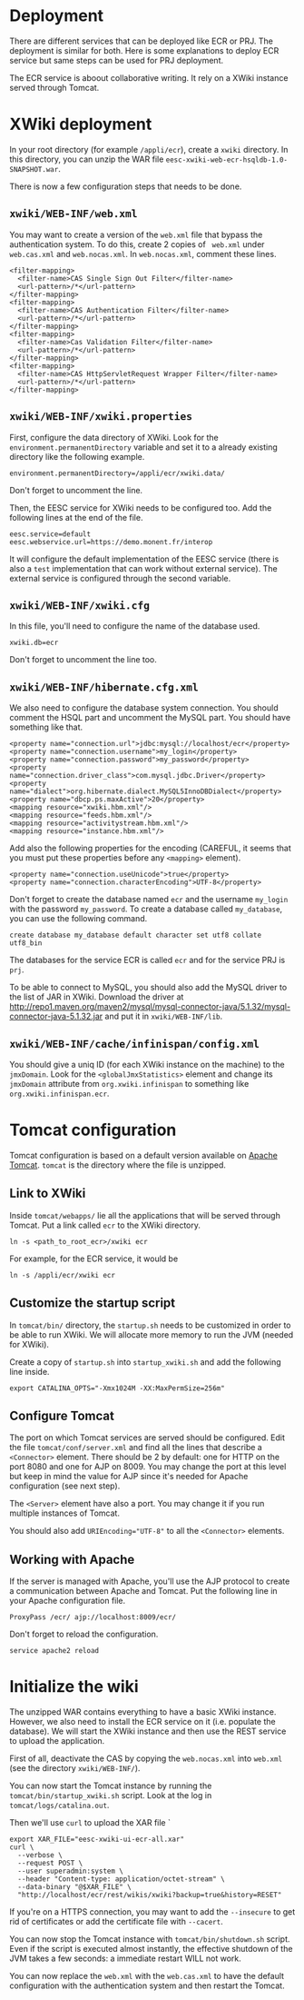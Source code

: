 Deployment
===========

There are different services that can be deployed like ECR or PRJ.  The
deployment is similar for both.  Here is some explanations to deploy ECR service
but same steps can be used for PRJ deployment.

The ECR service is aboout collaborative writing.  It rely on a XWiki instance
served through Tomcat.

# XWiki deployment
In your root directory (for example `/appli/ecr`), create a `xwiki` directory.  In this directory, you can unzip
the WAR file `eesc-xwiki-web-ecr-hsqldb-1.0-SNAPSHOT.war`.

There is now a few configuration steps that needs to be done.

## `xwiki/WEB-INF/web.xml`
You may want to create a version of the `web.xml` file that bypass the
authentication system.  To do this, create 2 copies of ` web.xml` under
`web.cas.xml` and `web.nocas.xml`.  In `web.nocas.xml`, comment these lines.

    <filter-mapping>
      <filter-name>CAS Single Sign Out Filter</filter-name>
      <url-pattern>/*</url-pattern>
    </filter-mapping>
    <filter-mapping>
      <filter-name>CAS Authentication Filter</filter-name>
      <url-pattern>/*</url-pattern>
    </filter-mapping>
    <filter-mapping>
      <filter-name>Cas Validation Filter</filter-name>
      <url-pattern>/*</url-pattern>
    </filter-mapping>
    <filter-mapping>
      <filter-name>CAS HttpServletRequest Wrapper Filter</filter-name>
      <url-pattern>/*</url-pattern>
    </filter-mapping>

## `xwiki/WEB-INF/xwiki.properties`
First, configure the data directory of XWiki.  Look for the
`environment.permanentDirectory` variable and set it to a already existing
directory like the following example.

    environment.permanentDirectory=/appli/ecr/xwiki.data/

Don't forget to uncomment the line.

Then, the EESC service for XWiki needs to be configured too.  Add the following
lines at the end of the file.

    eesc.service=default
    eesc.webservice.url=https://demo.monent.fr/interop

It will configure the default implementation of the EESC service (there is also
a `test` implementation that can work without external service).  The external
service is configured through the second variable.

## `xwiki/WEB-INF/xwiki.cfg`
In this file, you'll need to configure the name of the database used.

    xwiki.db=ecr

Don't forget to uncomment the line too.

## `xwiki/WEB-INF/hibernate.cfg.xml`
We also need to configure the database system connection.  You should comment
the HSQL part and uncomment the MySQL part.  You should have something like
that.

    <property name="connection.url">jdbc:mysql://localhost/ecr</property>
	<property name="connection.username">my_login</property>
	<property name="connection.password">my_password</property>
	<property name="connection.driver_class">com.mysql.jdbc.Driver</property>
	<property name="dialect">org.hibernate.dialect.MySQL5InnoDBDialect</property>
	<property name="dbcp.ps.maxActive">20</property>
	<mapping resource="xwiki.hbm.xml"/>
	<mapping resource="feeds.hbm.xml"/>
	<mapping resource="activitystream.hbm.xml"/>
	<mapping resource="instance.hbm.xml"/>

Add also the following properties for the encoding (CAREFUL, it seems that you must put
these properties before any `<mapping>` element).

	<property name="connection.useUnicode">true</property>
	<property name="connection.characterEncoding">UTF-8</property>

Don't forget to create the database named `ecr` and the username `my_login` with the
password `my_password`.  To create a database called `my_database`, you can use the following
command.

	create database my_database default character set utf8 collate utf8_bin

The databases for the service ECR is called `ecr` and for the service PRJ is
`prj`.

To be able to connect to MySQL, you should also add the MySQL driver to the list
of JAR in XWiki.  Download the driver at
http://repo1.maven.org/maven2/mysql/mysql-connector-java/5.1.32/mysql-connector-java-5.1.32.jar
and put it in `xwiki/WEB-INF/lib`.

## `xwiki/WEB-INF/cache/infinispan/config.xml`
You should give a uniq ID (for each XWiki instance on the machine) to the
`jmxDomain`.  Look for the `<globalJmxStatistics>` element and change its
`jmxDomain` attribute from `org.xwiki.infinispan` to something like
`org.xwiki.infinispan.ecr`.

# Tomcat configuration
Tomcat configuration is based on a default version available on [Apache
Tomcat](http://mirror.switch.ch/mirror/apache/dist/tomcat/tomcat-7/v7.0.53/bin/apache-tomcat-7.0.53.tar.gz).
`tomcat` is the directory where the file is unzipped.

## Link to XWiki
Inside `tomcat/webapps/` lie all the applications that will be served through
Tomcat.  Put a link called `ecr` to the XWiki directory.

	ln -s <path_to_root_ecr>/xwiki ecr

For example, for the ECR service, it would be

	ln -s /appli/ecr/xwiki ecr

## Customize the startup script
In `tomcat/bin/` directory, the `startup.sh` needs to be customized in order
to be able to run XWiki.  We will allocate more memory to run the JVM (needed
for XWiki).

Create a copy of `startup.sh` into `startup_xwiki.sh` and add the following line
inside.

    export CATALINA_OPTS="-Xmx1024M -XX:MaxPermSize=256m"

## Configure Tomcat
The port on which Tomcat services are served should be configured.  Edit the
file `tomcat/conf/server.xml` and find all the lines that describe a
`<Connector>` element.  There should be 2 by default: one for HTTP on the port
8080 and one for AJP on 8009.  You may change the port at this level but keep in
mind the value for AJP since it's needed for Apache configuration (see next
step).

The `<Server>` element have also a port.  You may change it if you run multiple
instances of Tomcat.

You should also add `URIEncoding="UTF-8"` to all the `<Connector>` elements.

## Working with Apache
If the server is managed with Apache, you'll use the AJP protocol to create a
communication between Apache and Tomcat.  Put the following line in your Apache
configuration file.

    ProxyPass /ecr/ ajp://localhost:8009/ecr/

Don't forget to reload the configuration.

    service apache2 reload

# Initialize the wiki
The unzipped WAR contains everything to have a basic XWiki instance.  However,
we also need to install the ECR service on it (i.e. populate the database).  We
will start the XWiki instance and then use the REST service to upload the
application.

First of all, deactivate the CAS by copying the `web.nocas.xml` into `web.xml`
(see the directory `xwiki/WEB-INF/`).

You can now start the Tomcat instance by running the
`tomcat/bin/startup_xwiki.sh` script.  Look at the log in
`tomcat/logs/catalina.out`.

Then we'll use `curl` to upload the XAR file `

    export XAR_FILE="eesc-xwiki-ui-ecr-all.xar"
    curl \
      --verbose \
      --request POST \
      --user superadmin:system \
      --header "Content-type: application/octet-stream" \
      --data-binary "@$XAR_FILE" \
      "http://localhost/ecr/rest/wikis/xwiki?backup=true&history=RESET"

If you're on a HTTPS connection, you may want to add the `--insecure` to get rid
of certificates or add the certificate file with `--cacert`.

You can now stop the Tomcat instance with `tomcat/bin/shutdown.sh` script.  Even
if the script is executed almost instantly, the effective shutdown of the JVM
takes a few seconds: a immediate restart WILL not work.

You can now replace the `web.xml` with the `web.cas.xml` to have the default
configuration with the authentication system and then restart the Tomcat.
